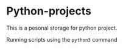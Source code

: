 # Python-projects
This is a pesonal storage for python project.

Running scripts using the ```python3``` command